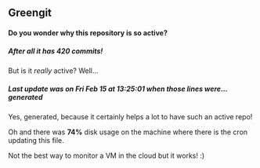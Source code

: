 ## Greengit

#### Do you wonder why this repository is so active?

##### After all it has 420 commits!

But is it *really* active? Well...

##### Last update was on Fri Feb 15 at 13:25:01 when those lines were... generated

Yes, generated, because it certainly helps a lot to have such an active repo!

Oh and there was **74%** disk usage on the machine
where there is the cron updating this file.

Not the best way to monitor a VM in the cloud but it works! :)
